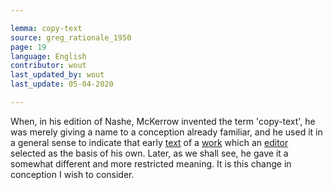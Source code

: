 ```yaml
---

lemma: copy-text
source: greg_rationale_1950
page: 19
language: English
contributor: wout
last_updated_by: wout
last_update: 05-04-2020

---
```


When, in his edition of Nashe, McKerrow invented the term 'copy-text', he was merely giving a name to a conception already familiar, and he used it in a general sense to indicate that early [text](text.html) of a [work](work.html) which an [editor](editorScholarly.html) selected as the basis of his own. Later, as we shall see, he gave it a somewhat different and more restricted meaning. It is this change in conception I wish to consider.
